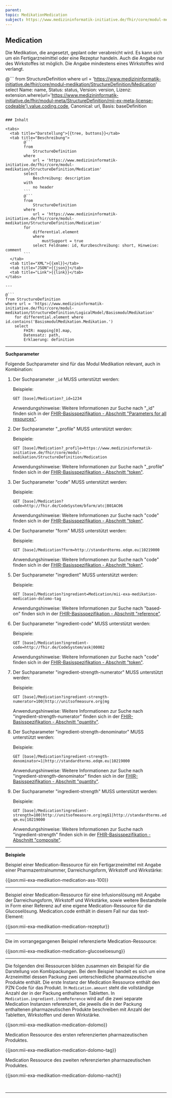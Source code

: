 ```yaml
---
parent: 
topic: MedikationMedication
subject: https://www.medizininformatik-initiative.de/fhir/core/modul-medikation/StructureDefinition/Medication
---
```


## Medication

Die Medikation, die angesetzt, geplant oder verabreicht wird. Es kann sich um ein Fertigarzneimittel oder eine Rezeptur handeln. Auch die Angabe nur des Wirkstoffes ist möglich. Die Angabe mindestens eines Wirkstoffes wird verlangt.

@```
from 
    StructureDefinition 
where 
    url = 'https://www.medizininformatik-initiative.de/fhir/core/modul-medikation/StructureDefinition/Medication' 
select 
    Name: name, Status: status, Version: version, Lizenz: extension.where(url='https://www.medizininformatik-initiative.de/fhir/modul-meta/StructureDefinition/mii-ex-meta-license-codeable').value.coding.code, Canonical: url, Basis: baseDefinition
```

### Inhalt

<tabs>
  <tab title="Darstellung">{{tree, buttons}}</tab>
  <tab title="Beschreibung"> 
        @```
        from
	        StructureDefinition
        where
	        url = 'https://www.medizininformatik-initiative.de/fhir/core/modul-medikation/StructureDefinition/Medication'
        select
	        Beschreibung: description
        with
            no header
        ```
        @```
        from 
            StructureDefinition 
        where 
            url = 'https://www.medizininformatik-initiative.de/fhir/core/modul-medikation/StructureDefinition/Medication' 
        for 
            differential.element 
            where 
                mustSupport = true 
            select Feldname: id, Kurzbeschreibung: short, Hinweise: comment
        ```
  </tab>
  <tab title="XML">{{xml}}</tab>
  <tab title="JSON">{{json}}</tab>
  <tab title="Link">{{link}}</tab>
</tabs>

---

@```
from StructureDefinition 
where url = 'https://www.medizininformatik-initiative.de/fhir/core/modul-medikation/StructureDefinition/LogicalModel/BasismodulMedikation'
    for differential.element where id.contains('BasismodulMedikation.Medikation.')
    select 
        FHIR: mapping[0].map,
        Datensatz: path, 
        Erklaerung: definition 
```

---

**Suchparameter**

Folgende Suchparameter sind für das Modul Medikation relevant, auch in Kombination:

1. Der Suchparameter ```_id``` MUSS unterstützt werden:

    Beispiele: 

    ```GET [base]/Medication?_id=1234```
    
    Anwendungshinweise: Weitere Informationen zur Suche nach "_id" finden sich in der [FHIR-Basisspezifikation - Abschnitt "Parameters for all resources"](http://hl7.org/fhir/R4/search.html#all).

2. Der Suchparameter "_profile" MUSS unterstützt werden:

    Beispiele:
    
    ```GET [base]/Medication?_profile=https://www.medizininformatik-initiative.de/fhir/core/modul-medikation/StructureDefinition/Medication```
    
    Anwendungshinweise: Weitere Informationen zur Suche nach "_profile" finden sich in der [FHIR-Basisspezifikation - Abschnitt "token"](http://hl7.org/fhir/R4/search.html#all).

3. Der Suchparameter "code" MUSS unterstützt werden:

    Beispiele:

    ```GET [base]/Medication?code=http://fhir.de/CodeSystem/bfarm/atc|B01AC06```
    
    Anwendungshinweise: Weitere Informationen zur Suche nach "code" finden sich in der [FHIR-Basisspezifikation - Abschnitt "token"](http://hl7.org/fhir/R4/search.html#token).

4. Der Suchparameter "form" MUSS unterstützt werden:

    Beispiele:

    ```GET [base]/Medication?form=http://standardterms.edqm.eu|10219000```
    
    Anwendungshinweise: Weitere Informationen zur Suche nach "code" finden sich in der [FHIR-Basisspezifikation - Abschnitt "token"](http://hl7.org/fhir/R4/search.html#token).

5. Der Suchparameter "ingredient" MUSS unterstützt werden:

    Beispiele:

    ```GET [base]/Medication?ingredient=Medication/mii-exa-medikation-medication-dolomo-tag```

    Anwendungshinweise: Weitere Informationen zur Suche nach "based-on" finden sich in der [FHIR-Basisspezifikation - Abschnitt "reference"](http://hl7.org/fhir/R4/search.html#reference).

6. Der Suchparameter "ingredient-code" MUSS unterstützt werden:

    Beispiele:

    ```GET [base]/Medication?ingredient-code=http://fhir.de/CodeSystem/ask|00002```
    
    Anwendungshinweise: Weitere Informationen zur Suche nach "code" finden sich in der [FHIR-Basisspezifikation - Abschnitt "token"](http://hl7.org/fhir/R4/search.html#token).

7. Der Suchparameter "ingredient-strength-numerator" MUSS unterstützt werden:

    Beispiele:

    ```GET [base]/Medication?ingredient-strength-numerator=100|http://unitsofmeasure.org|mg```
    
    Anwendungshinweise: Weitere Informationen zur Suche nach "ingredient-strength-numerator" finden sich in der [FHIR-Basisspezifikation - Abschnitt "quantity"](https://hl7.org/fhir/search.html#quantity).

8. Der Suchparameter "ingredient-strength-denominator" MUSS unterstützt werden:

    Beispiele:

    ```GET [base]/Medication?ingredient-strength-denominator=1|http://standardterms.edqm.eu|10219000```
    
    Anwendungshinweise: Weitere Informationen zur Suche nach "ingredient-strength-denominator" finden sich in der [FHIR-Basisspezifikation - Abschnitt "quantity"](https://hl7.org/fhir/search.html#quantity).

9. Der Suchparameter "ingredient-strength" MUSS unterstützt werden:

    Beispiele:

    ```GET [base]/Medication?ingredient-strength=100|http://unitsofmeasure.org|mg$1|http://standardterms.edqm.eu|10219000```
    
    Anwendungshinweise: Weitere Informationen zur Suche nach "ingredient-strength" finden sich in der [FHIR-Basisspezifikation - Abschnitt "composite"](http://hl7.org/fhir/search.html#composite).
---

**Beispiele**

Beispiel einer Medication-Ressource für ein Fertigarzneimittel mit Angabe einer Pharmazentralnummer, Darreichungsform, Wirkstoff und Wirkstärke:

{{json:mii-exa-medikation-medication-ass-100}}
<br>

---

Beispiel einer Medication-Ressource für eine Infusionslösung mit Angabe der Darreichungsform, Wirkstoff und Wirkstärke, sowie weitere Bestandteile in Form einer Referenz auf eine eigene Medication-Ressource für die Glucoselösung. Medication.code enthält in diesem Fall nur das text-Element:

{{json:mii-exa-medikation-medication-rezeptur}}
<br>

---

Die im vorrangegangenen Beispiel referenzierte Medication-Ressource:

{{json:mii-exa-medikation-medication-glucoseloesung}}
<br>

---

Die folgenden drei Ressourcen bilden zusammen ein Beispiel für die Darstellung von Kombipackungen. Bei dem Beispiel handelt es sich um eine Arzneimittel dessen Packung zwei unterschiedliche pharmazeutische Produkte enthält. Die erste Instanz der Medication Ressource enthält den PZN Code für das Produkt. In `Medication.amount` steht die vollständige Anzahl der in der Packung enthaltenen Tabletten. In `Medication.ingredient.itemReference` wird auf die zwei separate Medication Instanzen referenziert, die jeweils die in der Packung enthaltenen pharmazeutischen Produkte beschreiben mit Anzahl der Tabletten, Wirkstoffen und deren Wirkstärke.

{{json:mii-exa-medikation-medication-dolomo}}

Medication Ressource des ersten referenzierten pharmazeutischen Produktes.

{{json:mii-exa-medikation-medication-dolomo-tag}}

Medication Ressource des zweiten referenzierten pharmazeutischen Produktes.

{{json:mii-exa-medikation-medication-dolomo-nacht}}

<br>

---
